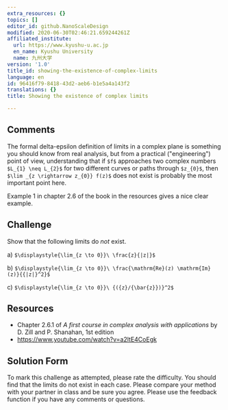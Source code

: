 ```yaml
---
extra_resources: {}
topics: []
editor_id: github.NanoScaleDesign
modified: 2020-06-30T02:46:21.659244261Z
affiliated_institute:
  url: https://www.kyushu-u.ac.jp
  en_name: Kyushu University
  name: 九州大学
version: '1.0'
title_id: showing-the-existence-of-complex-limits
language: en
id: 96416f79-8418-43d2-aeb6-b1e5a4a143f2
translations: {}
title: Showing the existence of complex limits

---
```


## Comments

The formal delta-epsilon definition of limits in a complex plane is something you should know from real analysis, but from a practical ("engineering") point of view, understanding that if `$f$` approaches two complex numbers `$L_{1} \neq L_{2}$` for two different curves or paths through `$z_{0}$`, then `$\lim _{z \rightarrow z_{0}} f(z)$` does not exist is probably the most important point here.

Example 1 in chapter 2.6 of the book in the resources gives a nice clear example.

## Challenge
Show that the following limits do *not* exist.

a) `$\displaystyle{\lim_{z \to 0}}\ \frac{z}{|z|}$` 
    
b) `$\displaystyle{\lim_{z \to 0}}\ \frac{\mathrm{Re}(z) \mathrm{Im}(z)}{{|z|}^2}$` 
    
c) `$\displaystyle{\lim_{z \to 0}}\ {({z}/{\bar{z}})}^2$` 


## Resources
- Chapter 2.6.1 of *A first course in complex analysis with applications* by D. Zill and P. Shanahan, 1st edition
- https://www.youtube.com/watch?v=a2ltE4CoEgk


## Solution Form
To mark this challenge as attempted, please rate the difficulty.
You should find that the limits do not exist in each case.
Please compare your method with your partner in class and be sure you agree.
Please use the feedback function if you have any comments or questions.
